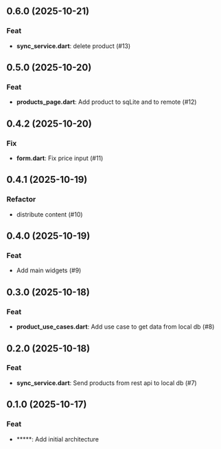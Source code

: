 ## 0.6.0 (2025-10-21)

### Feat

- **sync_service.dart**: delete product (#13)

## 0.5.0 (2025-10-20)

### Feat

- **products_page.dart**: Add product to sqLite and to remote (#12)

## 0.4.2 (2025-10-20)

### Fix

- **form.dart**: Fix price input (#11)

## 0.4.1 (2025-10-19)

### Refactor

- distribute content (#10)

## 0.4.0 (2025-10-19)

### Feat

- Add main widgets (#9)

## 0.3.0 (2025-10-18)

### Feat

- **product_use_cases.dart**: Add use case to get data from local db (#8)

## 0.2.0 (2025-10-18)

### Feat

- **sync_service.dart**: Send products from rest api to local db (#7)

## 0.1.0 (2025-10-17)

### Feat

- *****: Add initial architecture

